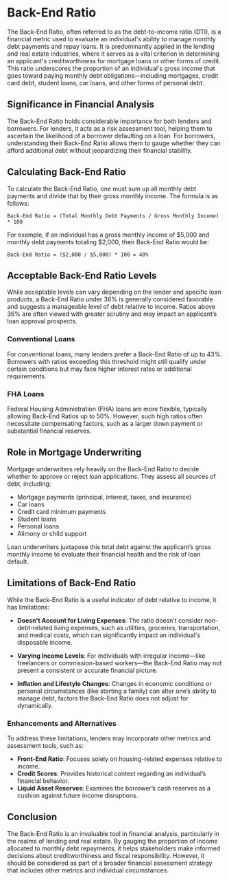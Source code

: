 # Back-End Ratio

The Back-End Ratio, often referred to as the debt-to-income ratio (DTI), is a financial metric used to evaluate an individual's ability to manage monthly debt payments and repay loans. It is predominantly applied in the lending and real estate industries, where it serves as a vital criterion in determining an applicant's creditworthiness for mortgage loans or other forms of credit. This ratio underscores the proportion of an individual's gross income that goes toward paying monthly debt obligations—including mortgages, credit card debt, student loans, car loans, and other forms of personal debt.

## Significance in Financial Analysis

The Back-End Ratio holds considerable importance for both lenders and borrowers. For lenders, it acts as a risk assessment tool, helping them to ascertain the likelihood of a borrower defaulting on a loan. For borrowers, understanding their Back-End Ratio allows them to gauge whether they can afford additional debt without jeopardizing their financial stability.

## Calculating Back-End Ratio

To calculate the Back-End Ratio, one must sum up all monthly debt payments and divide that by their gross monthly income. The formula is as follows:

```
Back-End Ratio = (Total Monthly Debt Payments / Gross Monthly Income) * 100
```

For example, if an individual has a gross monthly income of $5,000 and monthly debt payments totaling $2,000, their Back-End Ratio would be:

```
Back-End Ratio = ($2,000 / $5,000) * 100 = 40%
```

## Acceptable Back-End Ratio Levels

While acceptable levels can vary depending on the lender and specific loan products, a Back-End Ratio under 36% is generally considered favorable and suggests a manageable level of debt relative to income. Ratios above 36% are often viewed with greater scrutiny and may impact an applicant’s loan approval prospects.

### Conventional Loans

For conventional loans, many lenders prefer a Back-End Ratio of up to 43%. Borrowers with ratios exceeding this threshold might still qualify under certain conditions but may face higher interest rates or additional requirements.

### FHA Loans

Federal Housing Administration (FHA) loans are more flexible, typically allowing Back-End Ratios up to 50%. However, such high ratios often necessitate compensating factors, such as a larger down payment or substantial financial reserves.

## Role in Mortgage Underwriting

Mortgage underwriters rely heavily on the Back-End Ratio to decide whether to approve or reject loan applications. They assess all sources of debt, including:

- Mortgage payments (principal, interest, taxes, and insurance)
- Car loans
- Credit card minimum payments
- Student loans
- Personal loans
- Alimony or child support

Loan underwriters juxtapose this total debt against the applicant’s gross monthly income to evaluate their financial health and the risk of loan default.

## Limitations of Back-End Ratio

While the Back-End Ratio is a useful indicator of debt relative to income, it has limitations:

- **Doesn't Account for Living Expenses**: The ratio doesn’t consider non-debt-related living expenses, such as utilities, groceries, transportation, and medical costs, which can significantly impact an individual's disposable income.
  
- **Varying Income Levels**: For individuals with irregular income—like freelancers or commission-based workers—the Back-End Ratio may not present a consistent or accurate financial picture.
  
- **Inflation and Lifestyle Changes**: Changes in economic conditions or personal circumstances (like starting a family) can alter one’s ability to manage debt, factors the Back-End Ratio does not adjust for dynamically.

### Enhancements and Alternatives

To address these limitations, lenders may incorporate other metrics and assessment tools, such as:

- **Front-End Ratio**: Focuses solely on housing-related expenses relative to income.
- **Credit Scores**: Provides historical context regarding an individual’s financial behavior.
- **Liquid Asset Reserves**: Examines the borrower’s cash reserves as a cushion against future income disruptions.

## Conclusion

The Back-End Ratio is an invaluable tool in financial analysis, particularly in the realms of lending and real estate. By gauging the proportion of income allocated to monthly debt repayments, it helps stakeholders make informed decisions about creditworthiness and fiscal responsibility. However, it should be considered as part of a broader financial assessment strategy that includes other metrics and individual circumstances.
